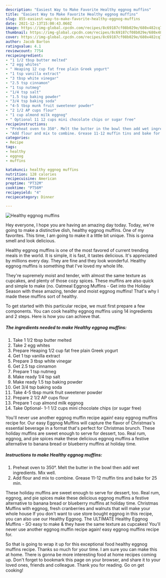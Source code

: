 ```yaml
---
description: "Easiest Way to Make Favorite Healthy eggnog muffins"
title: "Easiest Way to Make Favorite Healthy eggnog muffins"
slug: 855-easiest-way-to-make-favorite-healthy-eggnog-muffins
date: 2021-12-13T15:00:43.060Z
image: https://img-global.cpcdn.com/recipes/8c69187cf08b029e/680x482cq70/healthy-eggnog-muffins-recipe-main-photo.jpg
thumbnail: https://img-global.cpcdn.com/recipes/8c69187cf08b029e/680x482cq70/healthy-eggnog-muffins-recipe-main-photo.jpg
cover: https://img-global.cpcdn.com/recipes/8c69187cf08b029e/680x482cq70/healthy-eggnog-muffins-recipe-main-photo.jpg
author: Jacob Barton
ratingvalue: 4.1
reviewcount: 7754
recipeingredient:
- "1 1/2 tbsp butter melted"
- "2 egg whites"
- " Heaping 12 cup fat free plain Greek yogurt"
- "1 tsp vanilla extract"
- "3 tbsp white vinegar"
- "2.5 tsp cinnamon"
- "1 tsp nutmeg"
- "1/4 tsp salt"
- "1.5 tsp baking powder"
- "3/4 tsp baking soda"
- "4-5 tbsp munk fruit sweetener powder"
- "2 1/2 AP cups flour"
- "1 cup almond milk eggnog"
- " Optional 11 12 cups mini chocolate chips or sugar free"
recipeinstructions:
- "Preheat oven to 350°. Melt the butter in the bowl then add wet ingredients. Mix well."
- "Add flour and mix to combine. Grease 11-12 muffin tins and bake for 25 min."
categories:
- Recipe
tags:
- healthy
- eggnog
- muffins

katakunci: healthy eggnog muffins 
nutrition: 128 calories
recipecuisine: American
preptime: "PT32M"
cooktime: "PT56M"
recipeyield: "4"
recipecategory: Dinner

---
```



![Healthy eggnog muffins](https://img-global.cpcdn.com/recipes/8c69187cf08b029e/680x482cq70/healthy-eggnog-muffins-recipe-main-photo.jpg)

Hey everyone, I hope you are having an amazing day today. Today, we're going to make a distinctive dish, healthy eggnog muffins. One of my favorites. This time, I am going to make it a little bit unique. This is gonna smell and look delicious.

Healthy eggnog muffins is one of the most favored of current trending meals in the world. It is simple, it is fast, it tastes delicious. It's appreciated by millions every day. They are fine and they look wonderful. Healthy eggnog muffins is something that I've loved my whole life.

They&#39;re supremely moist and tender, with almost the same texture as cupcakes, and plenty of those cozy spices. These muffins are also quick and simple to make (no. Oatmeal Eggnog Muffins - Get into the Holiday Season with these amazing, tender and moist eggnog muffins! That&#39;s why I made these muffins sort of healthy.


To get started with this particular recipe, we must first prepare a few components. You can cook healthy eggnog muffins using 14 ingredients and 2 steps. Here is how you can achieve that.

<!--inarticleads1-->

##### The ingredients needed to make Healthy eggnog muffins:

1. Take 1 1/2 tbsp butter melted
1. Take 2 egg whites
1. Prepare  Heaping 1/2 cup fat free plain Greek yogurt
1. Get 1 tsp vanilla extract
1. Prepare 3 tbsp white vinegar
1. Get 2.5 tsp cinnamon
1. Prepare 1 tsp nutmeg
1. Make ready 1/4 tsp salt
1. Make ready 1.5 tsp baking powder
1. Get 3/4 tsp baking soda
1. Take 4-5 tbsp munk fruit sweetener powder
1. Prepare 2 1/2 AP cups flour
1. Prepare 1 cup almond milk eggnog
1. Take  Optional- 1-1 1/2 cups mini chocolate chips (or sugar free)


You&#39;ll never use another eggnog muffin recipe again! easy eggnog muffins recipe for. Our easy Eggnog Muffins will capture the flavor of Christmas&#39;s essential beverage in a format that&#39;s perfect for Christmas brunch. These holiday muffins are sweet enough to serve for dessert, too. Real rum, eggnog, and pie spices make these delicious eggnog muffins a festive alternative to banana bread or blueberry muffins at holiday time. 

<!--inarticleads2-->

##### Instructions to make Healthy eggnog muffins:

1. Preheat oven to 350°. Melt the butter in the bowl then add wet ingredients. Mix well.
1. Add flour and mix to combine. Grease 11-12 muffin tins and bake for 25 min.


These holiday muffins are sweet enough to serve for dessert, too. Real rum, eggnog, and pie spices make these delicious eggnog muffins a festive alternative to banana bread or blueberry muffins at holiday time. Christmas Muffins with eggnog, fresh cranberries and walnuts that will make your whole house If you don&#39;t want to use store bought eggnog in this recipe, you can also use our Healthy Eggnog. The ULTIMATE Healthy Eggnog Muffins - SO easy to make &amp; they have the same texture as cupcakes! You&#39;ll never use another eggnog muffin recipe again! easy eggnog muffins recipe for. 

So that is going to wrap it up for this exceptional food healthy eggnog muffins recipe. Thanks so much for your time. I am sure you can make this at home. There is gonna be more interesting food at home recipes coming up. Don't forget to bookmark this page on your browser, and share it to your loved ones, friends and colleague. Thank you for reading. Go on get cooking!
